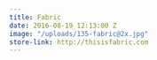```yaml
---
title: Fabric
date: 2016-08-19 12:13:00 Z
image: "/uploads/135-fabric@2x.jpg"
store-link: http://thisisfabric.com
---
```


